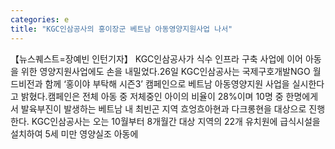 ```yaml
---
categories: e
title: "KGC인삼공사의 홍이장군 베트남 아동영양지원사업 나서"
---
```

【뉴스퀘스트=장예빈 인턴기자】 KGC인삼공사가 식수 인프라 구축 사업에 이어 아동을 위한 영양지원사업에도 손을 내밀었다.26일 KGC인삼공사는 국제구호개발NGO 월드비전과 함께 ‘홍이야 부탁해 시즌3’ 캠페인으로 베트남 아동영양지원 사업을 실시한다고 밝혔다.캠페인은 전체 아동 중 저체중인 아이의 비율이 28%이며 10명 중 한명에게서 발육부진이 발생하는 베트남 내 최빈곤 지역 흐엉흐아현과 다크롱현을 대상으로 진행한다. KGC인삼공사는 오는 10월부터 8개월간 대상 지역의 22개 유치원에 급식시설을 설치하여 5세 미만 영양실조 아동에